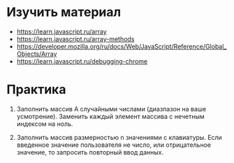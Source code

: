 # Изучить материал

* https://learn.javascript.ru/array
* https://learn.javascript.ru/array-methods
* https://developer.mozilla.org/ru/docs/Web/JavaScript/Reference/Global_Objects/Array
* https://learn.javascript.ru/debugging-chrome

# Практика

1. Заполнить массив А случайными числами (диазпазон на ваше усмотрение). Заменить каждый элемент массива с нечетным индексом на ноль.

 2. Заполнить массив размерностью n значениями с клавиатуры. Если введенное значение пользователя  не число, или отрицательное значение, то запросить повторный ввод данных. 



